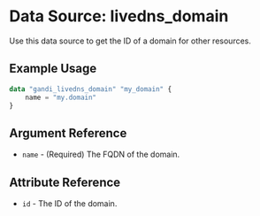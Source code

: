 # Data Source: livedns_domain

Use this data source to get the ID of a domain for other resources.

## Example Usage

```terraform
data "gandi_livedns_domain" "my_domain" {
    name = "my.domain"
}
```

## Argument Reference

- `name` - (Required) The FQDN of the domain.

## Attribute Reference

- `id` - The ID of the domain.
